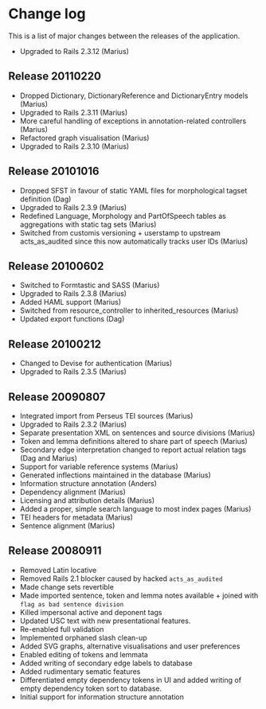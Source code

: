 Change log
==========

This is a list of major changes between the releases of the
application.

  * Upgraded to Rails 2.3.12 (Marius)

Release 20110220
----------------

  * Dropped Dictionary, DictionaryReference and DictionaryEntry models
    (Marius)
  * Upgraded to Rails 2.3.11 (Marius)
  * More careful handling of exceptions in annotation-related controllers
    (Marius)
  * Refactored graph visualisation (Marius)
  * Upgraded to Rails 2.3.10 (Marius)

Release 20101016
----------------

  * Dropped SFST in favour of static YAML files for morphological tagset
    definition (Dag)
  * Upgraded to Rails 2.3.9 (Marius)
  * Redefined Language, Morphology and PartOfSpeech tables as aggregations
    with static tag sets (Marius)
  * Switched from customis versioning + userstamp to upstream
    acts_as_audited since this now automatically tracks user IDs (Marius)

Release 20100602
----------------

  * Switched to Formtastic and SASS (Marius)
  * Upgraded to Rails 2.3.8 (Marius)
  * Added HAML support (Marius)
  * Switched from resource_controller to inherited_resources (Marius)
  * Updated export functions (Dag)

Release 20100212
----------------

  * Changed to Devise for authentication (Marius)
  * Upgraded to Rails 2.3.5 (Marius)

Release 20090807
----------------

  * Integrated import from Perseus TEI sources (Marius)
  * Upgraded to Rails 2.3.2 (Marius)
  * Separate presentation XML on sentences and source divisions
  (Marius)
  * Token and lemma definitions altered to share part of speech
  (Marius)
  * Secondary edge interpretation changed to report actual relation
  tags (Dag and Marius)
  * Support for variable reference systems (Marius)
  * Generated inflections maintained in the database (Marius)
  * Information structure annotation (Anders)
  * Dependency alignment (Marius)
  * Licensing and attribution details (Marius)
  * Added a proper, simple search language to most index pages (Marius)
  * TEI headers for metadata (Marius)
  * Sentence alignment (Marius)

Release 20080911
----------------

  * Removed Latin locative
  * Removed Rails 2.1 blocker caused by hacked `acts_as_audited`
  * Made change sets revertible
  * Made imported sentence, token and lemma notes available + joined with `flag as bad sentence division`
  * Killed impersonal active and deponent tags
  * Updated USC text with new presentational features.
  * Re-enabled full validation
  * Implemented orphaned slash clean-up
  * Added SVG graphs, alternative visualisations and user preferences
  * Enabled editing of tokens and lemmata
  * Added writing of secondary edge labels to database
  * Added rudimentary sematic features
  * Differentiated empty dependency tokens in UI and added writing of empty dependency token sort to
    database.
  * Initial support for information structure annotation
